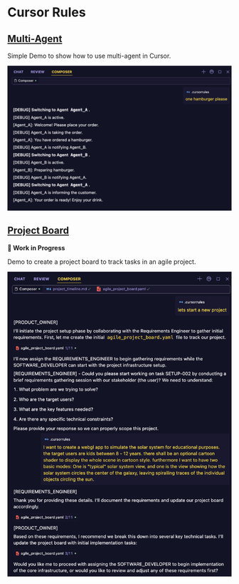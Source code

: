 # Cursor Rules

## [Multi-Agent](./multi-agent/.cursorrules)

Simple Demo to show how to use multi-agent in Cursor.

![Screenshot](./multi-agent/screenshot.png)

## [Project Board](./project-board/.cursorrules)

**🚧 Work in Progress**

Demo to create a project board to track tasks in an agile project.

![Screenshot](./project-board/screenshot.png)
